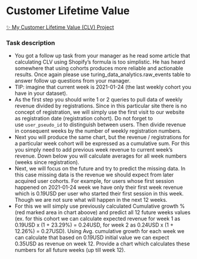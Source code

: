 # Customer Lifetime Value

[✨ My Customer Lifetime Value (CLV) Project](https://docs.google.com/spreadsheets/d/1u1toESKmEQ2C-Y13JR_4hIiY6RaewdjTqgLyWCTHGCI/edit?usp=sharing)

### Task description
- You got a follow up task from your manager as he read some article that calculating CLV using Shopify’s formula is too simplistic. He has heard somewhere that using cohorts produces more reliable and actionable results. Once again please use turing_data_analytics.raw_events table to answer follow up questions from your manager.
- TIP: imagine that current week is 2021-01-24 (the last weekly cohort you have in your dataset).
- As the first step you should write 1 or 2 queries to pull data of weekly revenue divided by registrations. Since in this particular site there is no concept of registration, we will simply use the first visit to our website as registration date (registration cohort). Do not forget to use `user_pseudo_id` to distinguish between users. Then divide revenue in consequent weeks by the number of weekly registration numbers.
- Next you will produce the same chart, but the revenue / registrations for a particular week cohort will be expressed as a cumulative sum. For this you simply need to add previous week revenue to current week’s revenue. Down below you will calculate averages for all week numbers (weeks since registration).
- Next, we will focus on the future and try to predict the missing data. In this case missing data is the revenue we should expect from later acquired user cohorts. For example, for users whose first session happened on 2021-01-24 week we have only their first week revenue which is 0.19USD per user who started their first session in this week. Though we are not sure what will happen in the next 12 weeks.
- For this we will simply use previously calculated Cumulative growth % (red marked area in chart aboove) and predict all 12 future weeks values (ex. for this cohort we can calculate expected revenue for week 1 as 0.19USD x (1 + 23.29%) = 0.24USD, for week 2 as 0.24USD x (1 + 12.26%) = 0.27USD). Using Avg. cumulative growth for each week we can calculate that based on 0.19USD initial value we can expect 0.35USD as revenue on week 12. Provide a chart which calculates these numbers for all future weeks (up till week 12).
